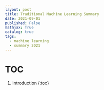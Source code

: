 ```yaml
---
layout: post
title: Traditional Machine Learning Summary
date: 2021-09-01
published: False
mathjax: True
catalog: true
tags:
  - machine learning
  - summary 2021
---
```

# TOC
1. Introduction
{:toc}
